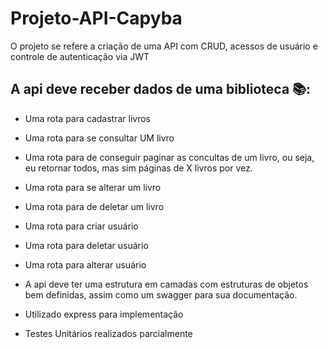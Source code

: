 # Projeto-API-Capyba
O projeto se refere a criação de uma API com CRUD, acessos de usuário e controle de autenticação via JWT

## A api deve receber dados de uma biblioteca 📚:

- Uma rota para cadastrar livros
- Uma rota para se consultar UM livro
- Uma rota para de conseguir paginar as concultas de um livro, ou seja, eu retornar todos, mas sim páginas de X livros por vez.
- Uma rota para se alterar um livro
- Uma rota para de deletar um livro
- Uma rota para criar usuário
- Uma rota para deletar usuário
- Uma rota para alterar usuário
- A api deve ter uma estrutura em camadas com estruturas de objetos bem definidas, assim como um swagger para sua documentação.
- Utilizado express para implementação

- Testes Unitários realizados parcialmente
